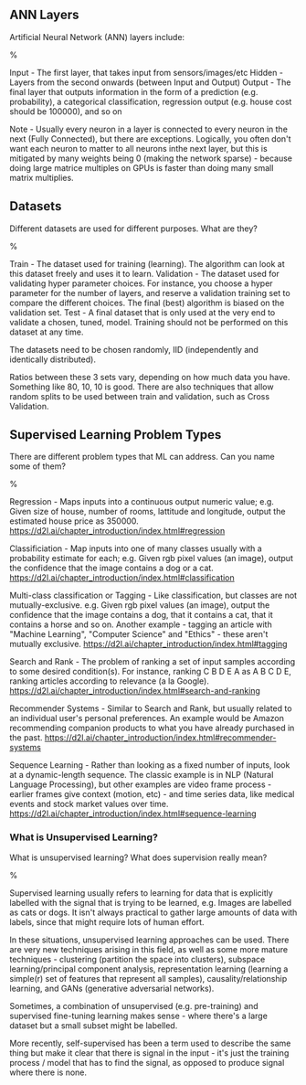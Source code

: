 ## ANN Layers

Artificial Neural Network (ANN) layers include:

%

Input - The first layer, that takes input from sensors/images/etc
Hidden - Layers from the second onwards (between Input and Output)
Output - The final layer that outputs information in the form of a prediction (e.g. probability), a categorical classification, regression output (e.g. house cost should be 100000), and so on

Note - Usually every neuron in a layer is connected to every neuron in the next (Fully Connected), but there are exceptions. Logically, you often don't want each neuron to matter to all neurons inthe next layer, but this is mitigated by many weights being 0 (making the network sparse) - because doing large matrice multiples on GPUs is faster than doing many small matrix multiplies.

## Datasets

Different datasets are used for different purposes. What are they?

%

Train - The dataset used for training (learning). The algorithm can look at this dataset freely and uses it to learn.
Validation - The dataset used for validating hyper parameter choices. For instance, you choose a hyper parameter for the number of layers, and reserve a validation training set to compare the different choices. The final (best) algorithm is biased on the validation set.
Test - A final dataset that is only used at the very end to validate a chosen, tuned, model. Training should not be performed on this dataset at any time.

The datasets need to be chosen randomly, IID (independently and identically distributed).

Ratios between these 3 sets vary, depending on how much data you have. Something like 80, 10, 10 is good. There are also techniques that allow random splits to be used between train and validation, such as Cross Validation.

## Supervised Learning Problem Types

There are different problem types that ML can address. Can you name some of them?

%

Regression - Maps inputs into a continuous output numeric value; e.g. Given size of house, number of rooms, lattitude and longitude, output the estimated house price as 350000. https://d2l.ai/chapter_introduction/index.html#regression 

Classificiation - Map inputs into one of many classes usually with a probability estimate for each; e.g. Given rgb pixel values (an image), output the confidence that the image contains a dog or a cat. https://d2l.ai/chapter_introduction/index.html#classification

Multi-class classification or Tagging - Like classification, but classes are not mutually-exclusive. e.g. Given rgb pixel values (an image), output the confidence that the image contains a dog, that it contains a cat, that it contains a horse and so on. Another example - tagging an article with "Machine Learning", "Computer Science" and "Ethics" - these aren't mutually exclusive. https://d2l.ai/chapter_introduction/index.html#tagging

Search and Rank - The problem of ranking a set of input samples according to some desired condition(s). For instance, ranking C B D E A as A B C D E, ranking articles according to relevance (a la Google). https://d2l.ai/chapter_introduction/index.html#search-and-ranking

Recommender Systems - Similar to Search and Rank, but usually related to an individual user's personal preferences. An example would be Amazon recommending companion products to what you have already purchased in the past. https://d2l.ai/chapter_introduction/index.html#recommender-systems

Sequence Learning - Rather than looking as a fixed number of inputs, look at a dynamic-length sequence. The classic example is in NLP (Natural Language Processing), but other examples are video frame process - earlier frames give context (motion, etc) - and time series data, like medical events and stock market values over time. https://d2l.ai/chapter_introduction/index.html#sequence-learning

### What is Unsupervised Learning?

What is unsupervised learning? What does supervision really mean?

%

Supervised learning usually refers to learning for data that is explicitly labelled with the signal that is trying to be learned, e.g. Images are labelled as cats or dogs. It isn't always practical to gather large amounts of data with labels, since that might require lots of human effort.

In these situations, unsupervised learning approaches can be used. There are very new techniques arising in this field, as well as some more mature techniques - clustering (partition the space into clusters), subspace learning/principal component analysis, representation learning (learning a simple(r) set of features that represent all samples), causality/relationship learning, and GANs (generative adversarial networks).

Sometimes, a combination of unsupervised (e.g. pre-training) and supervised fine-tuning learning makes sense - where there's a large dataset but a small subset might be labelled.

More recently, self-supervised has been a term used to describe the same thing but make it clear that there is signal in the input - it's just the training process / model that has to find the signal, as opposed to produce signal where there is none.
